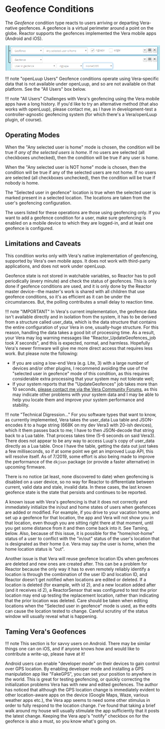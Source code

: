 # Geofence Conditions

The _Geofence_ condition type reacts to users arriving or departing Vera-native geofences. A geofence is a virtual perimeter around a point on the globe. Reactor supports the geofences implemented the Vera mobile apps (Android and iOS).

![A pair of Geofence conditions](images/geofence-condition.png)

!!! note "openLuup Users"
    Geofence conditions operate using Vera-specific data that is not available under openLuup, and so are not available on that platform. See the "All Users" box below.

!!! note "All Users"
    Challenges with Vera's geofencing using the Vera mobile apps have a long history. If you'd like to try an alternative method (that also works with openLuup), please contact me, as I have in development-test a controller-agnostic geofencing system (for which there's a Vera/openLuup plugin, of course).

## Operating Modes

When the "Any selected user is home" mode is chosen, the condition will be true if _any of the selected users is home_.  If no users are selected (all checkboxes unchecked), then the condition will be true if any user is home.

When the "Any selected user is NOT home" mode is chosen, then the condition will be true if any of the selected users are not home. If no users are selected (all checkboxes unchecked), then the condition will be true if nobody is home.  

The "Selected user in geofence" location is true when the selected user is marked present in a selected location. The locations are taken from the user's geofencing configuration.

The users listed for these operations are those using geofencing only. If you want to add a geofence condition for a user, make sure geofencing is enabled on a mobile device to which they are logged-in, and at least one geofence is configured.

## Limitations and Caveats

This condition works only with Vera's native implementation of geofencing, supported by Vera's own mobile apps. It does not work with third-party applications, and does not work under openLuup.

Geofence state is not stored in watchable variables, so Reactor has to poll periodically (every minute) and check the status of geofences.  This is only done if geofence conditions are used, and it is only done by the Reactor master device--the master's work is shared with all children that use geofence conditions, so it's as efficient as it can be under the circumstances. But, the polling contributes a small delay to reaction time.

!!! note "IMPORTANT"
    In Vera's current implementation, the geofence data isn't available directly and in isolation from the system, it has to be derived from a structure called user_data, which is the data structure that contains the entire configuration of your Vera in one, usually-huge structure. For this reason, handling the data takes a good bit of processing time. As a result, your Vera may log warning messages like "Reactor_UpdateGeofences_job took _X_ seconds", and this is expected, normal, and harmless. Hopefully Vera's newer firmware will give me more direct access that requires less work. But please note the following:

* If you are using a low-end Vera (e.g. Lite, 3) with a large number of devices and/or other plugins, I recommend avoiding the use of the "selected user in geofence" mode of this condition, as this requires considerable extra processing that your system may not tolerate well;
* If your system reports that the "UpdateGeofences" job takes more than 10 seconds, [please contact me via the Vera Community Forums](https://community.getvera.com/u/rigpapa/), as this may indicate other problems with your system data and I may be able to help you locate them and improve your system performance and stability.

!!! note "Technical Digression..."
    For you software types that want to know, as currently implemented, Vera takes the user_data Lua table and JSON-encodes it to a huge string (668K on my dev Vera3 with 20-ish devices), which it them passes back to me; I have to then JSON-decode that string back to a Lua table. That process takes time (5-6 seconds on said Vera3). There does not appear to be any way to access Luup's copy of user_data directly as a Lua table. Once I have the table, getting the data out just takes a few milliseconds, so if at some point we get an improved Luup API, this will resolve itself. As of 7/2019, some effort is also being made to improve the performance of the `dkjson` package (or provide a faster alternative) in upcoming firmware.

There is no notice (at least, none discovered to date) when geofencing is disabled on a user device, so no way for Reactor to differentiate between current, valid data and stale, invalid data. In these cases, the last known geofence state is the state that persists and continues to be reported.

A known issue with Vera's geofencing is that it does not correctly and immediately initialize the in/out and home states of users when geofences are added or modified. For example, if you drive to your vacation home, and set up a geofence for that location, the app and Vera will not show you in that location, even though you are sitting right there at that moment, until you get some distance from it and then come back into it. See Taming, below. Also, because of this issue, it is possible for the "home/not-home" status of a user to conflict with the "in/out" status of the user's location that is designated as their home (i.e. Vera may say the user is home, when the home location status is "out".

Another issue is that Vera will reuse geofence location IDs when geofences are deleted and new ones are created after. This can be a problem for Reactor because the only way it has to even remotely reliably identify a location is through the combination of the user ID and location ID, and Reactor doesn't get notified when locations are edited or deleted. If a location is deleted (for example, with id 2), and a new location added after (and it receives id 2), a ReactorSensor that was configured to test the prior location may end up testing the replacement location, rather than indicating that the prior location was deleted. Care should be taken when editing locations when the "Selected user in geofence" mode is used, as the edits can cause the location tested to change. Careful scrutiny of the status window will usually reveal what is happening.

## Taming Vera's Geofences

!!! note 
    This section is for savvy users on Android. There may be similar things one can on iOS, and if anyone knows how and would like to contribute a write-up, please have at it!

Android users can enable "developer mode" on their devices to gain control over GPS location. By enabling developer mode and installing a GPS manipulation app like "FakeGPS", you can set your position to anywhere in the world. This is great for testing geofencing, or quickly correcting the initialization problems Vera has with new and edited geofences. The author has noticed that although the GPS location change is immediately evident to other location-aware apps on the device (Google Maps, Waze, various weather apps etc.), the Vera app seems to need some other stimulus in order to fully respond to the location change. I've found that taking a brief walk around my house will usually stimulate the app sufficiently that it posts the latest change. Keeping the Vera app's "notify" checkbox on for the geofence is also a must, so you know what's going on.
